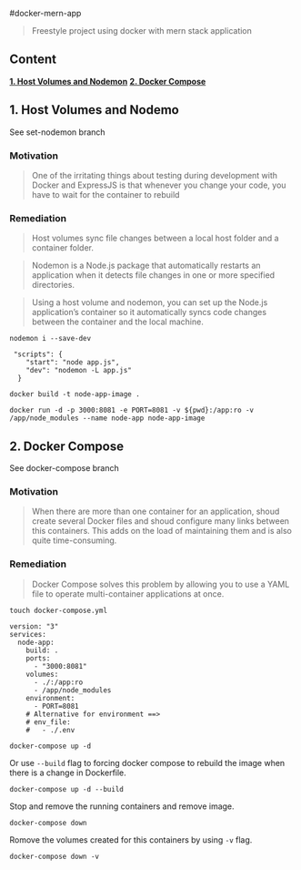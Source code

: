 #docker-mern-app

> Freestyle project using docker with mern stack application

## Content

**[1. Host Volumes and Nodemon](#heading--1)**
**[2. Docker Compose](#heading--2)**

## 1. Host Volumes and Nodemo <a name="heading--1"/>

See set-nodemon branch

### Motivation

> One of the irritating things about testing during development with Docker and ExpressJS is that whenever you change your code, you have to wait for the container to rebuild

### Remediation

> Host volumes sync file changes between a local host folder and a container folder.

> Nodemon is a Node.js package that automatically restarts an application when it detects file changes in one or more specified directories.

> Using a host volume and nodemon, you can set up the Node.js application’s container so it automatically syncs code changes between the container and the local machine.

```
nodemon i --save-dev
```

```
 "scripts": {
    "start": "node app.js",
    "dev": "nodemon -L app.js"
  }
```

```
docker build -t node-app-image .
```

```
docker run -d -p 3000:8081 -e PORT=8081 -v ${pwd}:/app:ro -v /app/node_modules --name node-app node-app-image
```

## 2. Docker Compose <a name="heading--1"/>

See docker-compose branch

### Motivation

> When there are more than one container for an application, shoud create several Docker files and shoud configure many links between this containers. This adds on the load of maintaining them and is also quite time-consuming.

### Remediation

> Docker Compose solves this problem by allowing you to use a YAML file to operate multi-container applications at once.

```
touch docker-compose.yml
```

```
version: "3"
services:
  node-app:
    build: .
    ports:
      - "3000:8081"
    volumes:
      - ./:/app:ro
      - /app/node_modules
    environment:
      - PORT=8081
    # Alternative for environment ==>
    # env_file:
    #   - ./.env
```

```
docker-compose up -d
```

Or use `--build` flag to forcing docker compose to rebuild the image when there is a change in Dockerfile.

```
docker-compose up -d --build
```

Stop and remove the running containers and remove image.

```
docker-compose down
```

Romove the volumes created for this containers by using `-v` flag.

```
docker-compose down -v
```
